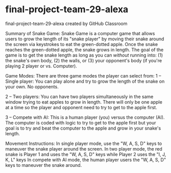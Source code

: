 # final-project-team-29-alexa
final-project-team-29-alexa created by GitHub Classroom

Summary of Snake Game:
Snake Game is a computer game that allows users to grow the length of its "snake player" by moving their snake around the
screen via keystrokes to eat the green-dotted apple. Once the snake reaches the green-dotted apple, the snake grows in length.
The goal of the game is to get the snake length as long as you can *without* running into: (1) the snake's own body, (2) the walls,
or (3) your opponent's body (if you're playing 2 player or vs. Computer).

Game Modes:
There are three game modes the player can select from:
1 – Single player: You can play alone and try to grow the length of the snake on your own. No opponents.

2 – Two players: You can have two players simultaneously in the same window trying to eat apples to grow in length.
    There will only be one apple at a time so the player and opponent need to try to get to the apple first.

3 – Compete with AI: This is a human player (you) versus the computer (AI). The computer is coded with logic to try to get
    to the apple first but your goal is to try and beat the computer to the apple and grow in your snake's length.
    
Movement Instructions:
In single player mode, use the "W, A, S, D" keys to maneuver the snake player around the screen.
In two player mode, the red snake is Player 1 and uses the "W, A, S, D" keys while Player 2 uses the "I, J, K, L" keys
In compete with AI mode, the human player users the "W, A, S, D" keys to maneuver the snake around.
